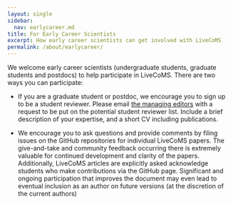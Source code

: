 ```yaml
---
layout: single
sidebar:
  nav: earlycareer.md
title: For Early Career Scientists 
excerpt: How early career scientists can get involved with LiveCoMS
permalink: /about/earlycareer/
---
```


We welcome early career scientists (undergraduate students, graduate
students and postdocs) to help participate in LiveCoMS.  There are two
ways you can participate:

* If you are a graduate student or postdoc, we encourage you to sign
  up to be a student reviewer. Please email
  [the managing editors](mailto:managing@livecomsjournal.org)
  with a request to be put on the potential student reviewer
  list. Include a brief description of your expertise, and a short CV
  including publications.

* We encourage you to ask questions and provide comments by filing
  issues on the GitHub repositories for individual LiveCoMS
  papers. The give-and-take and community feedback occurring there is
  extremely valuable for continued development and clarity of the
  papers. Additionally, LiveCoMS articles are explicitly asked
  acknowledge students who make contributions via the GitHub
  page. Significant and ongoing participation that improves the
  document may even lead to eventual inclusion as an author on future
  versions (at the discretion of the current authors)

